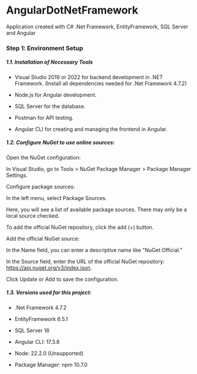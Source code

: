 # AngularDotNetFramework
Application created with C# .Net Framework, EntityFramework, SQL Server and Angular

### Step 1: Environment Setup

##### 1.1. Installation of Necessary Tools

*  Visual Studio 2019 or 2022 for backend development in .NET Framework. (Install all dependencies needed for .Net Framework 4.7.2)

* Node.js for Angular development.

* SQL Server for the database.

* Postman for API testing.

* Angular CLI for creating and managing the frontend in Angular.

##### 1.2. Configure NuGet to use online sources:

Open the NuGet configuration:

In Visual Studio, go to Tools > NuGet Package Manager > Package Manager Settings.

Configure package sources:

In the left menu, select Package Sources.

Here, you will see a list of available package sources. There may only be a local source checked.

To add the official NuGet repository, click the add (+) button.

Add the official NuGet source:

In the Name field, you can enter a descriptive name like "NuGet Official."

In the Source field, enter the URL of the official NuGet repository: https://api.nuget.org/v3/index.json.

Click Update or Add to save the configuration.

##### 1.3. Versions used for this project:

* .Net Framework 4.7.2 

* EntityFramework 6.5.1

* SQL Server 16 

* Angular CLI: 17.3.8

* Node: 22.2.0 (Unsupported)

* Package Manager: npm 10.7.0



        